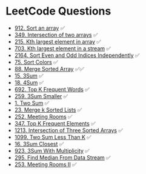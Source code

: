# LeetCode Questions

- [912. Sort an array](https://leetcode.com/problems/sort-an-array/) ✅
- [349. Intersection of two arrays](https://leetcode.com/problems/intersection-of-two-arrays/) ✅
- [215. Kth largest element in array](https://leetcode.com/problems/kth-largest-element-in-an-array/) ✅
- [703. Kth largest element in a stream](https://leetcode.com/problems/kth-largest-element-in-a-stream/) ✅
- [2164. Sort Even and Odd Indices Independently](https://leetcode.com/problems/sort-even-and-odd-indices-independently/) ✅
- [75. Sort Colors](https://leetcode.com/problems/sort-colors/) ✅
- [88. Merge Sorted Array](https://leetcode.com/problems/merge-sorted-array/) ✅✅
- [15. 3Sum](https://leetcode.com/problems/3sum/) ✅
- [18. 4Sum](https://leetcode.com/problems/4sum/) ✅
- [692. Top K Frequent Words](https://leetcode.com/problems/top-k-frequent-words/) ✅
- [259. 3Sum Smaller](https://leetcode.com/problems/3sum-smaller/) ✅
- [1. Two Sum](https://leetcode.com/problems/two-sum/) ✅
- [23. Merge k Sorted Lists](https://leetcode.com/problems/merge-k-sorted-lists/) ✅
- [252. Meeting Rooms](https://leetcode.com/problems/meeting-rooms/) ✅
- [347. Top K Frequent Elements](https://leetcode.com/problems/top-k-frequent-elements/) ✅
- [1213. Intersection of Three Sorted Arrays](https://leetcode.com/problems/intersection-of-three-sorted-arrays/) ✅
- [1099. Two Sum Less Than K](https://leetcode.com/problems/two-sum-less-than-k/) ✅
- [16. 3Sum Closest](https://leetcode.com/problems/3sum-closest/) ✅
- [923. 3Sum With Multiplicity](https://leetcode.com/problems/3sum-with-multiplicity/) ✅
- [295. Find Median From Data Stream](https://leetcode.com/problems/find-median-from-data-stream/) ✅
- [253. Meeting Rooms II](https://leetcode.com/problems/meeting-rooms-ii/) ✅
